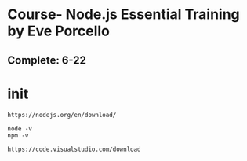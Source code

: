 # Course- Node.js Essential Training by Eve Porcello 
## Complete: 6-22

# init
```
https://nodejs.org/en/download/

node -v
npm -v

https://code.visualstudio.com/download
```
